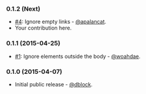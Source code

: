 ### 0.1.2 (Next)

* [#4](https://github.com/dblock/actionmailer-text/pull/4): Ignore empty links - [@apalancat](https://github.com/apalancat).
* Your contribution here.

### 0.1.1 (2015-04-25)

* [#1](https://github.com/dblock/actionmailer-text/pull/1): Ignore elements outside the body - [@woahdae](https://github.com/woahdae).

### 0.1.0 (2015-04-07)

* Initial public release - [@dblock](https://github.com/dblock).
